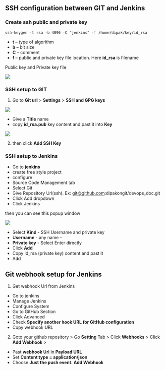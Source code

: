 ## SSH configuration between GIT and Jenkins

### Create ssh public and private key

```
ssh-keygen -t rsa -b 4096 -C "jenkins" -f /home/dipak/key/id_rsa
```
* **t** – type of algorithm
* **b** – bit size
* **C** – comment
* **f** – public and private key file location. Here **id_rsa** is filename

Public key and Private key file

![](https://github.com/dipakongit/devops_doc/blob/main/jenkins/images/j1.png)


### SSH setup to GIT

1) Go to **Git url** > **Settings** > **SSH and GPG keys**

  ![](https://github.com/dipakongit/devops_doc/blob/main/jenkins/images/j2.png)
  
  * Give a **Title** name
  * copy **id_rsa.pub** key content and past it into **Key**
  
  ![](https://github.com/dipakongit/devops_doc/blob/main/jenkins/images/j3.png)

2) then click **Add SSH Key**


### SSH setup to Jenkins

* Go to **jenkins** 
* create free style project 
* configure
* Source Code Management tab 
* Select Git 
* Give Repository Url(ssh). Ex: git@github.com:dipakongit/devops_doc.git
* Click Add dropdown 
* Click Jenkins

then you can see this popup window

![](https://github.com/dipakongit/devops_doc/blob/main/jenkins/images/j4.png)

* Select **Kind** - SSH Username and private key 
* **Username** - any name – 
* **Private key** - Select Enter directly 
* Click **Add** 
* Copy id_rsa (private key) content and past it 
* Add

## Git webhook setup for Jenkins

1) Get webhook Url from Jenkins
  * Go to jenkins
  * Manage Jenkins
  * Configure System 
  * Go to GitHub Section 
  * Click Advanced 
  * Check **Specify another hook URL for GitHub configuration** 
  * Copy webhook URL

2) Goto your github repository > Go **Setting** Tab > Click **Webhooks** > Click **Add Webhook** >
  * Past **webhook Url** in **Payload URL**
  * Set **Content type = application/json**
  * Choose **Just the push event**.
 **Add Webhook**
